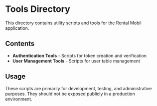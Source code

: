 # Tools Directory

This directory contains utility scripts and tools for the Rental Mobil application.

## Contents

- **Authentication Tools** - Scripts for token creation and verification
- **User Management Tools** - Scripts for user table management

## Usage

These scripts are primarily for development, testing, and administrative purposes. They should not be exposed publicly in a production environment. 